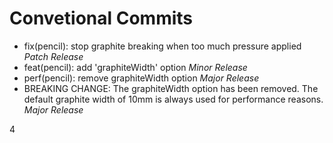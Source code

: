 # Convetional Commits
* fix(pencil): stop graphite breaking when too much pressure applied	*Patch Release*
* feat(pencil): add 'graphiteWidth' option	*Minor Release*
* perf(pencil): remove graphiteWidth option *Major Release*
* BREAKING CHANGE: The graphiteWidth option has been removed. The default graphite width of 10mm is always used for performance reasons.	*Major Release*

4

